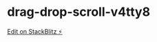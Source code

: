 # drag-drop-scroll-v4tty8

[Edit on StackBlitz ⚡️](https://stackblitz.com/edit/drag-drop-scroll-v4tty8)